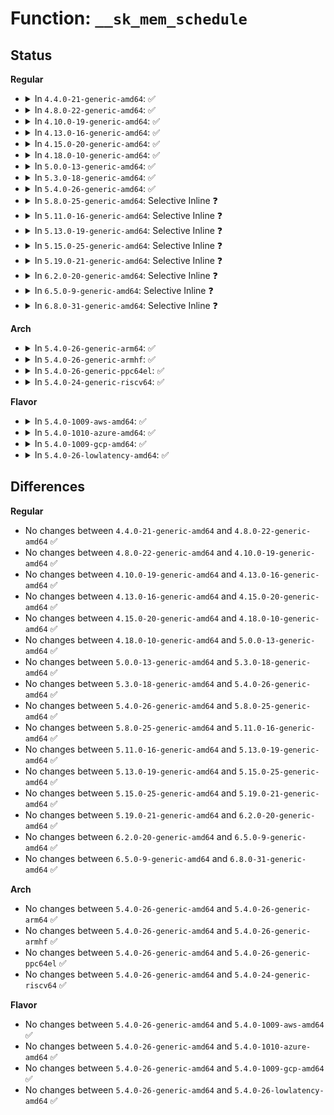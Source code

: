 # Function: <code>__sk_mem_schedule</code>

## Status
<b>Regular</b>
<ul>
<li>
<details>
<summary>In <code>4.4.0-21-generic-amd64</code>: ✅</summary>

```c
int __sk_mem_schedule(struct sock * sk, int size, int kind)
```

```json
{
  "name": "__sk_mem_schedule",
  "collision_type": "Unique Global",
  "inline_type": "No",
  "funcs": [
    {
      "addr": 18446744071586195952,
      "name": "__sk_mem_schedule",
      "external": true,
      "loc": "net/core/sock.c:2067",
      "file": "net/core/sock.c",
      "inline": "seen, unknown",
      "caller_inline": [],
      "caller_func": [
        "net/core/sock.c:sock_queue_rcv_skb",
        "net/ipv4/tcp.c:sk_stream_alloc_skb",
        "net/ipv4/tcp.c:tcp_sendmsg",
        "net/ipv4/tcp_input.c:tcp_try_rmem_schedule",
        "net/ipv4/tcp_input.c:tcp_try_rmem_schedule",
        "net/ipv4/tcp_input.c:tcp_try_rmem_schedule"
      ]
    }
  ],
  "symbols": [
    {
      "addr": 18446744071586195952,
      "name": "__sk_mem_schedule",
      "section": ".text",
      "bind": "STB_GLOBAL",
      "size": 1172
    }
  ]
}
```
</details>
</li>
<li>
<details>
<summary>In <code>4.8.0-22-generic-amd64</code>: ✅</summary>

```c
int __sk_mem_schedule(struct sock * sk, int size, int kind)
```

```json
{
  "name": "__sk_mem_schedule",
  "collision_type": "Unique Global",
  "inline_type": "No",
  "funcs": [
    {
      "addr": 18446744071586610880,
      "name": "__sk_mem_schedule",
      "external": true,
      "loc": "net/core/sock.c:2125",
      "file": "net/core/sock.c",
      "inline": "seen, unknown",
      "caller_inline": [],
      "caller_func": [
        "net/core/sock.c:__sock_queue_rcv_skb",
        "net/ipv4/tcp.c:tcp_sendmsg",
        "net/ipv4/tcp.c:sk_stream_alloc_skb",
        "net/ipv4/tcp_input.c:tcp_try_rmem_schedule",
        "net/ipv4/tcp_input.c:tcp_try_rmem_schedule",
        "net/ipv4/tcp_input.c:tcp_try_rmem_schedule"
      ]
    }
  ],
  "symbols": [
    {
      "addr": 18446744071586610880,
      "name": "__sk_mem_schedule",
      "section": ".text",
      "bind": "STB_GLOBAL",
      "size": 835
    }
  ]
}
```
</details>
</li>
<li>
<details>
<summary>In <code>4.10.0-19-generic-amd64</code>: ✅</summary>

```c
int __sk_mem_schedule(struct sock * sk, int size, int kind)
```

```json
{
  "name": "__sk_mem_schedule",
  "collision_type": "Unique Global",
  "inline_type": "No",
  "funcs": [
    {
      "addr": 18446744071586796032,
      "name": "__sk_mem_schedule",
      "external": true,
      "loc": "net/core/sock.c:2205",
      "file": "net/core/sock.c",
      "inline": "seen, unknown",
      "caller_inline": [],
      "caller_func": [
        "net/core/sock.c:__sock_queue_rcv_skb",
        "net/ipv4/tcp.c:tcp_sendmsg",
        "net/ipv4/tcp.c:sk_stream_alloc_skb"
      ]
    }
  ],
  "symbols": [
    {
      "addr": 18446744071586796032,
      "name": "__sk_mem_schedule",
      "section": ".text",
      "bind": "STB_GLOBAL",
      "size": 66
    }
  ]
}
```
</details>
</li>
<li>
<details>
<summary>In <code>4.13.0-16-generic-amd64</code>: ✅</summary>

```c
int __sk_mem_schedule(struct sock * sk, int size, int kind)
```

```json
{
  "name": "__sk_mem_schedule",
  "collision_type": "Unique Global",
  "inline_type": "No",
  "funcs": [
    {
      "addr": 18446744071586920720,
      "name": "__sk_mem_schedule",
      "external": true,
      "loc": "net/core/sock.c:2364",
      "file": "net/core/sock.c",
      "inline": "seen, unknown",
      "caller_inline": [],
      "caller_func": [
        "net/core/sock.c:__sock_queue_rcv_skb",
        "net/ipv4/tcp.c:tcp_sendmsg",
        "net/ipv4/tcp.c:do_tcp_sendpages",
        "net/ipv4/tcp.c:do_tcp_sendpages",
        "net/ipv4/tcp.c:sk_stream_alloc_skb"
      ]
    }
  ],
  "symbols": [
    {
      "addr": 18446744071586920720,
      "name": "__sk_mem_schedule",
      "section": ".text",
      "bind": "STB_GLOBAL",
      "size": 66
    }
  ]
}
```
</details>
</li>
<li>
<details>
<summary>In <code>4.15.0-20-generic-amd64</code>: ✅</summary>

```c
int __sk_mem_schedule(struct sock * sk, int size, int kind)
```

```json
{
  "name": "__sk_mem_schedule",
  "collision_type": "Unique Global",
  "inline_type": "No",
  "funcs": [
    {
      "addr": 18446744071587413312,
      "name": "__sk_mem_schedule",
      "external": true,
      "loc": "net/core/sock.c:2404",
      "file": "net/core/sock.c",
      "inline": "seen, unknown",
      "caller_inline": [],
      "caller_func": [
        "net/core/sock.c:__sock_queue_rcv_skb",
        "net/ipv4/tcp.c:tcp_sendmsg_locked",
        "net/ipv4/tcp.c:do_tcp_sendpages",
        "net/ipv4/tcp.c:do_tcp_sendpages",
        "net/ipv4/tcp.c:sk_stream_alloc_skb"
      ]
    }
  ],
  "symbols": [
    {
      "addr": 18446744071587413312,
      "name": "__sk_mem_schedule",
      "section": ".text",
      "bind": "STB_GLOBAL",
      "size": 66
    }
  ]
}
```
</details>
</li>
<li>
<details>
<summary>In <code>4.18.0-10-generic-amd64</code>: ✅</summary>

```c
int __sk_mem_schedule(struct sock * sk, int size, int kind)
```

```json
{
  "name": "__sk_mem_schedule",
  "collision_type": "Unique Global",
  "inline_type": "No",
  "funcs": [
    {
      "addr": 18446744071587715200,
      "name": "__sk_mem_schedule",
      "external": true,
      "loc": "net/core/sock.c:2485",
      "file": "net/core/sock.c",
      "inline": "seen, unknown",
      "caller_inline": [],
      "caller_func": [
        "kernel/bpf/sockmap.c:smap_tx_work",
        "kernel/bpf/sockmap.c:bpf_exec_tx_verdict",
        "net/core/sock.c:sk_alloc_sg",
        "net/core/sock.c:__sock_queue_rcv_skb",
        "net/ipv4/tcp.c:tcp_sendmsg_locked",
        "net/ipv4/tcp.c:do_tcp_sendpages",
        "net/ipv4/tcp.c:do_tcp_sendpages",
        "net/ipv4/tcp.c:sk_stream_alloc_skb"
      ]
    }
  ],
  "symbols": [
    {
      "addr": 18446744071587715200,
      "name": "__sk_mem_schedule",
      "section": ".text",
      "bind": "STB_GLOBAL",
      "size": 66
    }
  ]
}
```
</details>
</li>
<li>
<details>
<summary>In <code>5.0.0-13-generic-amd64</code>: ✅</summary>

```c
int __sk_mem_schedule(struct sock * sk, int size, int kind)
```

```json
{
  "name": "__sk_mem_schedule",
  "collision_type": "Unique Global",
  "inline_type": "No",
  "funcs": [
    {
      "addr": 18446744071587848640,
      "name": "__sk_mem_schedule",
      "external": true,
      "loc": "net/core/sock.c:2429",
      "file": "net/core/sock.c",
      "inline": "seen, unknown",
      "caller_inline": [],
      "caller_func": [
        "net/core/sock.c:__sock_queue_rcv_skb",
        "net/core/skmsg.c:sk_psock_backlog",
        "net/core/skmsg.c:sk_msg_alloc",
        "net/ipv4/tcp.c:tcp_sendmsg_locked",
        "net/ipv4/tcp.c:do_tcp_sendpages",
        "net/ipv4/tcp.c:do_tcp_sendpages",
        "net/ipv4/tcp.c:sk_stream_alloc_skb",
        "net/ipv4/tcp_bpf.c:tcp_bpf_sendmsg_redir"
      ]
    }
  ],
  "symbols": [
    {
      "addr": 18446744071587848640,
      "name": "__sk_mem_schedule",
      "section": ".text",
      "bind": "STB_GLOBAL",
      "size": 66
    }
  ]
}
```
</details>
</li>
<li>
<details>
<summary>In <code>5.3.0-18-generic-amd64</code>: ✅</summary>

```c
int __sk_mem_schedule(struct sock * sk, int size, int kind)
```

```json
{
  "name": "__sk_mem_schedule",
  "collision_type": "Unique Global",
  "inline_type": "No",
  "funcs": [
    {
      "addr": 18446744071588153024,
      "name": "__sk_mem_schedule",
      "external": true,
      "loc": "net/core/sock.c:2572",
      "file": "net/core/sock.c",
      "inline": "seen, unknown",
      "caller_inline": [],
      "caller_func": [
        "net/core/sock.c:__sock_queue_rcv_skb",
        "net/core/skmsg.c:sk_psock_backlog",
        "net/core/skmsg.c:sk_msg_alloc",
        "net/ipv4/tcp.c:tcp_sendmsg_locked",
        "net/ipv4/tcp.c:do_tcp_sendpages",
        "net/ipv4/tcp.c:do_tcp_sendpages",
        "net/ipv4/tcp.c:sk_stream_alloc_skb",
        "net/ipv4/tcp_bpf.c:tcp_bpf_sendmsg_redir"
      ]
    }
  ],
  "symbols": [
    {
      "addr": 18446744071588153024,
      "name": "__sk_mem_schedule",
      "section": ".text",
      "bind": "STB_GLOBAL",
      "size": 64
    }
  ]
}
```
</details>
</li>
<li>
<details>
<summary>In <code>5.4.0-26-generic-amd64</code>: ✅</summary>

```c
int __sk_mem_schedule(struct sock * sk, int size, int kind)
```

```json
{
  "name": "__sk_mem_schedule",
  "collision_type": "Unique Global",
  "inline_type": "No",
  "funcs": [
    {
      "addr": 18446744071588358288,
      "name": "__sk_mem_schedule",
      "external": true,
      "loc": "net/core/sock.c:2587",
      "file": "net/core/sock.c",
      "inline": "seen, unknown",
      "caller_inline": [],
      "caller_func": [
        "net/core/sock.c:__sock_queue_rcv_skb",
        "net/core/skmsg.c:sk_psock_backlog",
        "net/core/skmsg.c:sk_msg_alloc",
        "net/ipv4/tcp.c:tcp_sendmsg_locked",
        "net/ipv4/tcp.c:do_tcp_sendpages",
        "net/ipv4/tcp.c:do_tcp_sendpages",
        "net/ipv4/tcp_bpf.c:tcp_bpf_sendmsg_redir"
      ]
    }
  ],
  "symbols": [
    {
      "addr": 18446744071588358288,
      "name": "__sk_mem_schedule",
      "section": ".text",
      "bind": "STB_GLOBAL",
      "size": 64
    }
  ]
}
```
</details>
</li>
<li>
<details>
<summary>In <code>5.8.0-25-generic-amd64</code>: Selective Inline ❓</summary>

```c
int __sk_mem_schedule(struct sock * sk, int size, int kind)
```

```json
{
  "name": "__sk_mem_schedule",
  "collision_type": "Unique Global",
  "inline_type": "Selective",
  "funcs": [
    {
      "addr": 18446744071589223933,
      "name": "__sk_mem_schedule",
      "external": true,
      "loc": "net/core/sock.c:2695",
      "file": "net/core/sock.c",
      "inline": "not declared, inlined",
      "caller_inline": [
        "net/core/sock.c:__sock_queue_rcv_skb"
      ],
      "caller_func": [
        "net/core/skmsg.c:sk_psock_skb_ingress",
        "net/core/skmsg.c:sk_msg_alloc",
        "net/ipv4/tcp.c:tcp_sendmsg_locked",
        "net/ipv4/tcp.c:do_tcp_sendpages",
        "net/ipv4/tcp.c:do_tcp_sendpages",
        "net/ipv4/tcp.c:sk_stream_alloc_skb",
        "net/xfrm/espintcp.c:handle_nonesp"
      ]
    }
  ],
  "symbols": [
    {
      "addr": 18446744071589218016,
      "name": "__sk_mem_schedule",
      "section": ".text",
      "bind": "STB_GLOBAL",
      "size": 64
    }
  ]
}
```
</details>
</li>
<li>
<details>
<summary>In <code>5.11.0-16-generic-amd64</code>: Selective Inline ❓</summary>

```c
int __sk_mem_schedule(struct sock * sk, int size, int kind)
```

```json
{
  "name": "__sk_mem_schedule",
  "collision_type": "Unique Global",
  "inline_type": "Selective",
  "funcs": [
    {
      "addr": 18446744071589222609,
      "name": "__sk_mem_schedule",
      "external": true,
      "loc": "net/core/sock.c:2687",
      "file": "net/core/sock.c",
      "inline": "not declared, inlined",
      "caller_inline": [
        "net/core/sock.c:__sock_queue_rcv_skb"
      ],
      "caller_func": [
        "net/core/skmsg.c:sk_psock_backlog",
        "net/core/skmsg.c:sk_msg_alloc",
        "net/ipv4/tcp.c:tcp_sendmsg_locked",
        "net/ipv4/tcp.c:tcp_build_frag",
        "net/ipv4/tcp.c:tcp_build_frag",
        "net/ipv4/tcp.c:sk_stream_alloc_skb",
        "net/xfrm/espintcp.c:handle_nonesp",
        "net/mptcp/protocol.c:mptcp_sendmsg",
        "net/mptcp/protocol.c:__mptcp_alloc_tx_skb",
        "net/mptcp/protocol.c:__mptcp_alloc_tx_skb",
        "net/mptcp/protocol.c:__mptcp_wmem_reserve",
        "net/mptcp/protocol.c:__mptcp_wmem_reserve",
        "net/mptcp/protocol.c:__mptcp_move_skb",
        "net/mptcp/protocol.c:__mptcp_move_skb"
      ]
    }
  ],
  "symbols": [
    {
      "addr": 18446744071589216080,
      "name": "__sk_mem_schedule",
      "section": ".text",
      "bind": "STB_GLOBAL",
      "size": 64
    }
  ]
}
```
</details>
</li>
<li>
<details>
<summary>In <code>5.13.0-19-generic-amd64</code>: Selective Inline ❓</summary>

```c
int __sk_mem_schedule(struct sock * sk, int size, int kind)
```

```json
{
  "name": "__sk_mem_schedule",
  "collision_type": "Unique Global",
  "inline_type": "Selective",
  "funcs": [
    {
      "addr": 18446744071589116385,
      "name": "__sk_mem_schedule",
      "external": true,
      "loc": "net/core/sock.c:2710",
      "file": "net/core/sock.c",
      "inline": "not declared, inlined",
      "caller_inline": [
        "net/core/sock.c:__sock_queue_rcv_skb"
      ],
      "caller_func": [
        "net/core/skmsg.c:sk_psock_backlog",
        "net/core/skmsg.c:sk_msg_alloc",
        "net/ipv4/tcp.c:tcp_sendmsg_locked",
        "net/ipv4/tcp.c:tcp_sendmsg_locked",
        "net/ipv4/tcp.c:tcp_build_frag",
        "net/ipv4/tcp.c:tcp_build_frag",
        "net/ipv4/tcp.c:sk_stream_alloc_skb",
        "net/xfrm/espintcp.c:handle_nonesp",
        "net/mptcp/protocol.c:mptcp_sendmsg",
        "net/mptcp/protocol.c:mptcp_sendmsg",
        "net/mptcp/protocol.c:mptcp_sendmsg",
        "net/mptcp/protocol.c:__mptcp_alloc_tx_skb",
        "net/mptcp/protocol.c:__mptcp_alloc_tx_skb",
        "net/mptcp/protocol.c:__mptcp_move_skb"
      ]
    }
  ],
  "symbols": [
    {
      "addr": 18446744071589109712,
      "name": "__sk_mem_schedule",
      "section": ".text",
      "bind": "STB_GLOBAL",
      "size": 66
    }
  ]
}
```
</details>
</li>
<li>
<details>
<summary>In <code>5.15.0-25-generic-amd64</code>: Selective Inline ❓</summary>

```c
int __sk_mem_schedule(struct sock * sk, int size, int kind)
```

```json
{
  "name": "__sk_mem_schedule",
  "collision_type": "Unique Global",
  "inline_type": "Selective",
  "funcs": [
    {
      "addr": 18446744071589834913,
      "name": "__sk_mem_schedule",
      "external": true,
      "loc": "net/core/sock.c:2841",
      "file": "net/core/sock.c",
      "inline": "not declared, inlined",
      "caller_inline": [
        "net/core/sock.c:__sock_queue_rcv_skb"
      ],
      "caller_func": [
        "net/core/skmsg.c:sk_psock_backlog",
        "net/core/skmsg.c:sk_msg_alloc",
        "net/ipv4/tcp.c:tcp_sendmsg_locked",
        "net/ipv4/tcp.c:tcp_sendmsg_locked",
        "net/ipv4/tcp.c:tcp_build_frag",
        "net/ipv4/tcp.c:tcp_build_frag",
        "net/ipv4/tcp.c:sk_stream_alloc_skb",
        "net/xfrm/espintcp.c:espintcp_rcv",
        "net/mptcp/protocol.c:mptcp_sendmsg",
        "net/mptcp/protocol.c:mptcp_sendmsg",
        "net/mptcp/protocol.c:mptcp_sendmsg",
        "net/mptcp/protocol.c:mptcp_alloc_tx_skb",
        "net/mptcp/protocol.c:__mptcp_move_skb"
      ]
    }
  ],
  "symbols": [
    {
      "addr": 18446744071589827856,
      "name": "__sk_mem_schedule",
      "section": ".text",
      "bind": "STB_GLOBAL",
      "size": 66
    }
  ]
}
```
</details>
</li>
<li>
<details>
<summary>In <code>5.19.0-21-generic-amd64</code>: Selective Inline ❓</summary>

```c
int __sk_mem_schedule(struct sock * sk, int size, int kind)
```

```json
{
  "name": "__sk_mem_schedule",
  "collision_type": "Unique Global",
  "inline_type": "Selective",
  "funcs": [
    {
      "addr": 18446744071591356090,
      "name": "__sk_mem_schedule",
      "external": true,
      "loc": "net/core/sock.c:3004",
      "file": "net/core/sock.c",
      "inline": "not declared, inlined",
      "caller_inline": [
        "net/core/sock.c:__sock_queue_rcv_skb"
      ],
      "caller_func": [
        "net/core/skmsg.c:sk_psock_backlog",
        "net/core/skmsg.c:sk_msg_alloc",
        "net/ipv4/tcp.c:tcp_downgrade_zcopy_pure",
        "net/ipv4/tcp.c:tcp_stream_alloc_skb",
        "net/ipv4/tcp_input.c:tcp_try_rmem_schedule",
        "net/ipv4/tcp_input.c:tcp_try_rmem_schedule",
        "net/xfrm/espintcp.c:handle_nonesp",
        "net/mptcp/protocol.c:mptcp_sendmsg",
        "net/mptcp/protocol.c:mptcp_sendmsg_frag",
        "net/mptcp/protocol.c:mptcp_sendmsg_frag"
      ]
    }
  ],
  "symbols": [
    {
      "addr": 18446744071591352720,
      "name": "__sk_mem_schedule",
      "section": ".text",
      "bind": "STB_GLOBAL",
      "size": 78
    }
  ]
}
```
</details>
</li>
<li>
<details>
<summary>In <code>6.2.0-20-generic-amd64</code>: Selective Inline ❓</summary>

```c
int __sk_mem_schedule(struct sock * sk, int size, int kind)
```

```json
{
  "name": "__sk_mem_schedule",
  "collision_type": "Unique Global",
  "inline_type": "Selective",
  "funcs": [
    {
      "addr": 18446744071593124218,
      "name": "__sk_mem_schedule",
      "external": true,
      "loc": "net/core/sock.c:3085",
      "file": "net/core/sock.c",
      "inline": "not declared, inlined",
      "caller_inline": [
        "net/core/sock.c:__sock_queue_rcv_skb"
      ],
      "caller_func": [
        "net/core/skmsg.c:sk_psock_backlog",
        "net/core/skmsg.c:sk_msg_alloc",
        "net/ipv4/tcp.c:tcp_downgrade_zcopy_pure",
        "net/ipv4/tcp.c:tcp_stream_alloc_skb",
        "net/ipv4/tcp_input.c:tcp_try_rmem_schedule",
        "net/ipv4/tcp_input.c:tcp_try_rmem_schedule",
        "net/xfrm/espintcp.c:handle_nonesp",
        "net/ipv6/tcp_ipv6.c:tcp_v6_do_rcv",
        "net/ipv6/tcp_ipv6.c:tcp_v6_syn_recv_sock",
        "net/mptcp/protocol.c:mptcp_sendmsg",
        "net/mptcp/protocol.c:mptcp_sendmsg_frag",
        "net/mptcp/protocol.c:mptcp_sendmsg_frag"
      ]
    }
  ],
  "symbols": [
    {
      "addr": 18446744071593123792,
      "name": "__sk_mem_schedule",
      "section": ".text",
      "bind": "STB_GLOBAL",
      "size": 77
    }
  ]
}
```
</details>
</li>
<li>
<details>
<summary>In <code>6.5.0-9-generic-amd64</code>: Selective Inline ❓</summary>

```c
int __sk_mem_schedule(struct sock * sk, int size, int kind)
```

```json
{
  "name": "__sk_mem_schedule",
  "collision_type": "Unique Global",
  "inline_type": "Selective",
  "funcs": [
    {
      "addr": 18446744071593576947,
      "name": "__sk_mem_schedule",
      "external": true,
      "loc": "net/core/sock.c:3146",
      "file": "net/core/sock.c",
      "inline": "not declared, inlined",
      "caller_inline": [
        "net/core/sock.c:__sock_queue_rcv_skb"
      ],
      "caller_func": [
        "net/core/skmsg.c:sk_psock_backlog",
        "net/core/skmsg.c:sk_msg_alloc",
        "net/ipv4/tcp.c:tcp_downgrade_zcopy_pure",
        "net/ipv4/tcp.c:tcp_stream_alloc_skb",
        "net/ipv4/tcp_input.c:tcp_try_rmem_schedule",
        "net/ipv4/tcp_input.c:tcp_try_rmem_schedule",
        "net/ipv4/tcp_output.c:tcp_clone_payload",
        "net/ipv4/udp.c:__udp_enqueue_schedule_skb",
        "net/xfrm/espintcp.c:handle_nonesp",
        "net/ipv6/tcp_ipv6.c:tcp_v6_do_rcv",
        "net/ipv6/tcp_ipv6.c:tcp_v6_syn_recv_sock",
        "net/mptcp/protocol.c:mptcp_sendmsg",
        "net/mptcp/protocol.c:mptcp_sendmsg_frag",
        "net/mptcp/protocol.c:mptcp_sendmsg_frag"
      ]
    }
  ],
  "symbols": [
    {
      "addr": 18446744071593576512,
      "name": "__sk_mem_schedule",
      "section": ".text",
      "bind": "STB_GLOBAL",
      "size": 77
    }
  ]
}
```
</details>
</li>
<li>
<details>
<summary>In <code>6.8.0-31-generic-amd64</code>: Selective Inline ❓</summary>

```c
int __sk_mem_schedule(struct sock * sk, int size, int kind)
```

```json
{
  "name": "__sk_mem_schedule",
  "collision_type": "Unique Global",
  "inline_type": "Selective",
  "funcs": [
    {
      "addr": 18446744071594349419,
      "name": "__sk_mem_schedule",
      "external": true,
      "loc": "net/core/sock.c:3156",
      "file": "net/core/sock.c",
      "inline": "not declared, inlined",
      "caller_inline": [
        "net/core/sock.c:__sock_queue_rcv_skb"
      ],
      "caller_func": [
        "net/core/skmsg.c:sk_psock_backlog",
        "net/core/skmsg.c:sk_msg_alloc",
        "net/ipv4/tcp.c:tcp_downgrade_zcopy_pure",
        "net/ipv4/tcp.c:tcp_stream_alloc_skb",
        "net/ipv4/tcp_input.c:tcp_try_rmem_schedule",
        "net/ipv4/tcp_input.c:tcp_try_rmem_schedule",
        "net/ipv4/tcp_output.c:tcp_clone_payload",
        "net/ipv4/udp.c:__udp_enqueue_schedule_skb",
        "net/xfrm/espintcp.c:handle_nonesp",
        "net/ipv6/tcp_ipv6.c:tcp_v6_do_rcv",
        "net/ipv6/tcp_ipv6.c:tcp_v6_syn_recv_sock",
        "net/mptcp/protocol.c:mptcp_sendmsg",
        "net/mptcp/protocol.c:mptcp_sendmsg_frag",
        "net/mptcp/protocol.c:mptcp_sendmsg_frag"
      ]
    }
  ],
  "symbols": [
    {
      "addr": 18446744071594348960,
      "name": "__sk_mem_schedule",
      "section": ".text",
      "bind": "STB_GLOBAL",
      "size": 95
    }
  ]
}
```
</details>
</li>
</ul>
<b>Arch</b>
<ul>
<li>
<details>
<summary>In <code>5.4.0-26-generic-arm64</code>: ✅</summary>

```c
int __sk_mem_schedule(struct sock * sk, int size, int kind)
```

```json
{
  "name": "__sk_mem_schedule",
  "collision_type": "Unique Global",
  "inline_type": "No",
  "funcs": [
    {
      "addr": 18446603336501874400,
      "name": "__sk_mem_schedule",
      "external": true,
      "loc": "net/core/sock.c:2587",
      "file": "net/core/sock.c",
      "inline": "seen, unknown",
      "caller_inline": [],
      "caller_func": [
        "net/core/sock.c:__sock_queue_rcv_skb",
        "net/core/skmsg.c:sk_psock_backlog",
        "net/core/skmsg.c:sk_msg_alloc",
        "net/ipv4/tcp.c:tcp_sendmsg_locked",
        "net/ipv4/tcp.c:do_tcp_sendpages",
        "net/ipv4/tcp.c:do_tcp_sendpages",
        "net/ipv4/tcp.c:sk_stream_alloc_skb",
        "net/ipv4/tcp_bpf.c:tcp_bpf_sendmsg_redir"
      ]
    }
  ],
  "symbols": [
    {
      "addr": 18446603336501874400,
      "name": "__sk_mem_schedule",
      "section": ".text",
      "bind": "STB_GLOBAL",
      "size": 108
    }
  ]
}
```
</details>
</li>
<li>
<details>
<summary>In <code>5.4.0-26-generic-armhf</code>: ✅</summary>

```c
int __sk_mem_schedule(struct sock * sk, int size, int kind)
```

```json
{
  "name": "__sk_mem_schedule",
  "collision_type": "Unique Global",
  "inline_type": "No",
  "funcs": [
    {
      "addr": 3234630308,
      "name": "__sk_mem_schedule",
      "external": true,
      "loc": "net/core/sock.c:2587",
      "file": "net/core/sock.c",
      "inline": "seen, unknown",
      "caller_inline": [],
      "caller_func": [
        "net/core/sock.c:__sock_queue_rcv_skb",
        "net/core/skmsg.c:sk_psock_backlog",
        "net/core/skmsg.c:sk_msg_alloc",
        "net/ipv4/tcp.c:tcp_sendmsg_locked",
        "net/ipv4/tcp.c:do_tcp_sendpages",
        "net/ipv4/tcp.c:do_tcp_sendpages",
        "net/ipv4/tcp.c:sk_stream_alloc_skb",
        "net/ipv4/tcp_bpf.c:tcp_bpf_sendmsg_redir"
      ]
    }
  ],
  "symbols": [
    {
      "addr": 3234630308,
      "name": "__sk_mem_schedule",
      "section": ".text",
      "bind": "STB_GLOBAL",
      "size": 84
    }
  ]
}
```
</details>
</li>
<li>
<details>
<summary>In <code>5.4.0-26-generic-ppc64el</code>: ✅</summary>

```c
int __sk_mem_schedule(struct sock * sk, int size, int kind)
```

```json
{
  "name": "__sk_mem_schedule",
  "collision_type": "Unique Global",
  "inline_type": "No",
  "funcs": [
    {
      "addr": 13835058055295270368,
      "name": "__sk_mem_schedule",
      "external": true,
      "loc": "net/core/sock.c:2587",
      "file": "net/core/sock.c",
      "inline": "seen, unknown",
      "caller_inline": [],
      "caller_func": [
        "net/core/sock.c:__sock_queue_rcv_skb",
        "net/core/skmsg.c:sk_psock_backlog",
        "net/core/skmsg.c:sk_msg_alloc",
        "net/ipv4/tcp.c:tcp_sendmsg_locked",
        "net/ipv4/tcp.c:do_tcp_sendpages",
        "net/ipv4/tcp.c:do_tcp_sendpages",
        "net/ipv4/tcp.c:sk_stream_alloc_skb",
        "net/ipv4/tcp_bpf.c:tcp_bpf_sendmsg_redir"
      ]
    }
  ],
  "symbols": [
    {
      "addr": 13835058055295270368,
      "name": "__sk_mem_schedule",
      "section": ".text",
      "bind": "STB_GLOBAL",
      "size": 116
    }
  ]
}
```
</details>
</li>
<li>
<details>
<summary>In <code>5.4.0-24-generic-riscv64</code>: ✅</summary>

```c
int __sk_mem_schedule(struct sock * sk, int size, int kind)
```

```json
{
  "name": "__sk_mem_schedule",
  "collision_type": "Unique Global",
  "inline_type": "No",
  "funcs": [
    {
      "addr": 18446743936278190012,
      "name": "__sk_mem_schedule",
      "external": true,
      "loc": "net/core/sock.c:2587",
      "file": "net/core/sock.c",
      "inline": "seen, unknown",
      "caller_inline": [],
      "caller_func": [
        "net/core/sock.c:__sock_queue_rcv_skb",
        "net/core/skmsg.c:sk_psock_backlog",
        "net/core/skmsg.c:sk_msg_alloc",
        "net/ipv4/tcp.c:tcp_sendmsg_locked",
        "net/ipv4/tcp.c:do_tcp_sendpages",
        "net/ipv4/tcp.c:do_tcp_sendpages",
        "net/ipv4/tcp_bpf.c:tcp_bpf_sendmsg_redir"
      ]
    }
  ],
  "symbols": [
    {
      "addr": 18446743936278190012,
      "name": "__sk_mem_schedule",
      "section": ".text",
      "bind": "STB_GLOBAL",
      "size": 102
    }
  ]
}
```
</details>
</li>
</ul>
<b>Flavor</b>
<ul>
<li>
<details>
<summary>In <code>5.4.0-1009-aws-amd64</code>: ✅</summary>

```c
int __sk_mem_schedule(struct sock * sk, int size, int kind)
```

```json
{
  "name": "__sk_mem_schedule",
  "collision_type": "Unique Global",
  "inline_type": "No",
  "funcs": [
    {
      "addr": 18446744071587965072,
      "name": "__sk_mem_schedule",
      "external": true,
      "loc": "net/core/sock.c:2587",
      "file": "net/core/sock.c",
      "inline": "seen, unknown",
      "caller_inline": [],
      "caller_func": [
        "net/core/sock.c:__sock_queue_rcv_skb",
        "net/core/skmsg.c:sk_psock_backlog",
        "net/core/skmsg.c:sk_msg_alloc",
        "net/ipv4/tcp.c:tcp_sendmsg_locked",
        "net/ipv4/tcp.c:do_tcp_sendpages",
        "net/ipv4/tcp.c:do_tcp_sendpages",
        "net/ipv4/tcp_bpf.c:tcp_bpf_sendmsg_redir"
      ]
    }
  ],
  "symbols": [
    {
      "addr": 18446744071587965072,
      "name": "__sk_mem_schedule",
      "section": ".text",
      "bind": "STB_GLOBAL",
      "size": 64
    }
  ]
}
```
</details>
</li>
<li>
<details>
<summary>In <code>5.4.0-1010-azure-amd64</code>: ✅</summary>

```c
int __sk_mem_schedule(struct sock * sk, int size, int kind)
```

```json
{
  "name": "__sk_mem_schedule",
  "collision_type": "Unique Global",
  "inline_type": "No",
  "funcs": [
    {
      "addr": 18446744071587678176,
      "name": "__sk_mem_schedule",
      "external": true,
      "loc": "net/core/sock.c:2587",
      "file": "net/core/sock.c",
      "inline": "seen, unknown",
      "caller_inline": [],
      "caller_func": [
        "net/core/sock.c:__sock_queue_rcv_skb",
        "net/core/skmsg.c:sk_psock_backlog",
        "net/core/skmsg.c:sk_msg_alloc",
        "net/ipv4/tcp.c:tcp_sendmsg_locked",
        "net/ipv4/tcp.c:do_tcp_sendpages",
        "net/ipv4/tcp.c:do_tcp_sendpages",
        "net/ipv4/tcp_bpf.c:tcp_bpf_sendmsg_redir"
      ]
    }
  ],
  "symbols": [
    {
      "addr": 18446744071587678176,
      "name": "__sk_mem_schedule",
      "section": ".text",
      "bind": "STB_GLOBAL",
      "size": 64
    }
  ]
}
```
</details>
</li>
<li>
<details>
<summary>In <code>5.4.0-1009-gcp-amd64</code>: ✅</summary>

```c
int __sk_mem_schedule(struct sock * sk, int size, int kind)
```

```json
{
  "name": "__sk_mem_schedule",
  "collision_type": "Unique Global",
  "inline_type": "No",
  "funcs": [
    {
      "addr": 18446744071588296848,
      "name": "__sk_mem_schedule",
      "external": true,
      "loc": "net/core/sock.c:2587",
      "file": "net/core/sock.c",
      "inline": "seen, unknown",
      "caller_inline": [],
      "caller_func": [
        "net/core/sock.c:__sock_queue_rcv_skb",
        "net/core/skmsg.c:sk_psock_backlog",
        "net/core/skmsg.c:sk_msg_alloc",
        "net/ipv4/tcp.c:tcp_sendmsg_locked",
        "net/ipv4/tcp.c:do_tcp_sendpages",
        "net/ipv4/tcp.c:do_tcp_sendpages",
        "net/ipv4/tcp_bpf.c:tcp_bpf_sendmsg_redir"
      ]
    }
  ],
  "symbols": [
    {
      "addr": 18446744071588296848,
      "name": "__sk_mem_schedule",
      "section": ".text",
      "bind": "STB_GLOBAL",
      "size": 64
    }
  ]
}
```
</details>
</li>
<li>
<details>
<summary>In <code>5.4.0-26-lowlatency-amd64</code>: ✅</summary>

```c
int __sk_mem_schedule(struct sock * sk, int size, int kind)
```

```json
{
  "name": "__sk_mem_schedule",
  "collision_type": "Unique Global",
  "inline_type": "No",
  "funcs": [
    {
      "addr": 18446744071588432016,
      "name": "__sk_mem_schedule",
      "external": true,
      "loc": "net/core/sock.c:2587",
      "file": "net/core/sock.c",
      "inline": "seen, unknown",
      "caller_inline": [],
      "caller_func": [
        "net/core/sock.c:__sock_queue_rcv_skb",
        "net/core/skmsg.c:sk_psock_backlog",
        "net/core/skmsg.c:sk_msg_alloc",
        "net/ipv4/tcp.c:tcp_sendmsg_locked",
        "net/ipv4/tcp.c:do_tcp_sendpages",
        "net/ipv4/tcp.c:do_tcp_sendpages",
        "net/ipv4/tcp_bpf.c:tcp_bpf_sendmsg_redir"
      ]
    }
  ],
  "symbols": [
    {
      "addr": 18446744071588432016,
      "name": "__sk_mem_schedule",
      "section": ".text",
      "bind": "STB_GLOBAL",
      "size": 64
    }
  ]
}
```
</details>
</li>
</ul>

## Differences
<b>Regular</b>
<ul>
<li>
No changes between <code>4.4.0-21-generic-amd64</code> and <code>4.8.0-22-generic-amd64</code> ✅
</li>
<li>
No changes between <code>4.8.0-22-generic-amd64</code> and <code>4.10.0-19-generic-amd64</code> ✅
</li>
<li>
No changes between <code>4.10.0-19-generic-amd64</code> and <code>4.13.0-16-generic-amd64</code> ✅
</li>
<li>
No changes between <code>4.13.0-16-generic-amd64</code> and <code>4.15.0-20-generic-amd64</code> ✅
</li>
<li>
No changes between <code>4.15.0-20-generic-amd64</code> and <code>4.18.0-10-generic-amd64</code> ✅
</li>
<li>
No changes between <code>4.18.0-10-generic-amd64</code> and <code>5.0.0-13-generic-amd64</code> ✅
</li>
<li>
No changes between <code>5.0.0-13-generic-amd64</code> and <code>5.3.0-18-generic-amd64</code> ✅
</li>
<li>
No changes between <code>5.3.0-18-generic-amd64</code> and <code>5.4.0-26-generic-amd64</code> ✅
</li>
<li>
No changes between <code>5.4.0-26-generic-amd64</code> and <code>5.8.0-25-generic-amd64</code> ✅
</li>
<li>
No changes between <code>5.8.0-25-generic-amd64</code> and <code>5.11.0-16-generic-amd64</code> ✅
</li>
<li>
No changes between <code>5.11.0-16-generic-amd64</code> and <code>5.13.0-19-generic-amd64</code> ✅
</li>
<li>
No changes between <code>5.13.0-19-generic-amd64</code> and <code>5.15.0-25-generic-amd64</code> ✅
</li>
<li>
No changes between <code>5.15.0-25-generic-amd64</code> and <code>5.19.0-21-generic-amd64</code> ✅
</li>
<li>
No changes between <code>5.19.0-21-generic-amd64</code> and <code>6.2.0-20-generic-amd64</code> ✅
</li>
<li>
No changes between <code>6.2.0-20-generic-amd64</code> and <code>6.5.0-9-generic-amd64</code> ✅
</li>
<li>
No changes between <code>6.5.0-9-generic-amd64</code> and <code>6.8.0-31-generic-amd64</code> ✅
</li>
</ul>
<b>Arch</b>
<ul>
<li>
No changes between <code>5.4.0-26-generic-amd64</code> and <code>5.4.0-26-generic-arm64</code> ✅
</li>
<li>
No changes between <code>5.4.0-26-generic-amd64</code> and <code>5.4.0-26-generic-armhf</code> ✅
</li>
<li>
No changes between <code>5.4.0-26-generic-amd64</code> and <code>5.4.0-26-generic-ppc64el</code> ✅
</li>
<li>
No changes between <code>5.4.0-26-generic-amd64</code> and <code>5.4.0-24-generic-riscv64</code> ✅
</li>
</ul>
<b>Flavor</b>
<ul>
<li>
No changes between <code>5.4.0-26-generic-amd64</code> and <code>5.4.0-1009-aws-amd64</code> ✅
</li>
<li>
No changes between <code>5.4.0-26-generic-amd64</code> and <code>5.4.0-1010-azure-amd64</code> ✅
</li>
<li>
No changes between <code>5.4.0-26-generic-amd64</code> and <code>5.4.0-1009-gcp-amd64</code> ✅
</li>
<li>
No changes between <code>5.4.0-26-generic-amd64</code> and <code>5.4.0-26-lowlatency-amd64</code> ✅
</li>
</ul>
